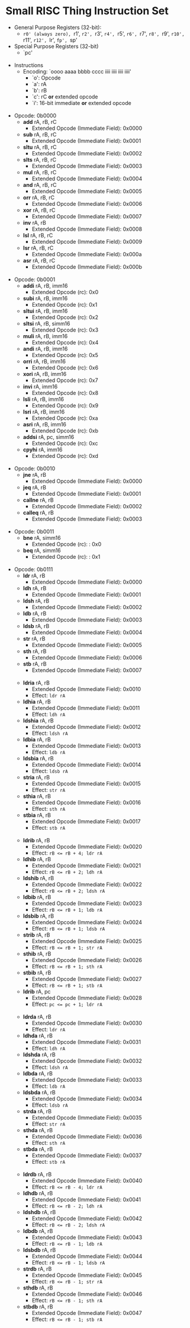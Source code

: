 # Small RISC Thing Instruction Set
<!-- Vim Note:  Use @g to update notes.pdf -->
<!-- Vim Note:  Use @h to update notes.html -->
<!-- Vim Note:  Use @j to update notes.pdf and notes.html -->
<!-- How To Make A Tab:  &emsp; -->
<!--
&epsilon; &Epsilon;   &lambda; &Lambda;   &alpha; &Alpha;
&beta; &Beta;   &pi; &Pi; &#0960;   &sigma; &Sigma;
&omega; &Omega;   &mu; &Mu;  &gamma; &Gamma;
&prod;  &sum;  &int;  &part;  &infin;
&amp;  &ast;  &sdot;
&lt; &le;  &gt; &ge;  &equals; &ne;
-->



* General Purpose Registers (32-bit):
    * `r0' (always zero), `r1', `r2', `r3', 
    `r4', `r5', `r6', `r7',
    `r8', `r9', `r10', `r11',
    `r12', `lr', `fp', `sp'
* Special Purpose Registers (32-bit)
    * `pc'
<br><br>
* Instructions
    * Encoding:  `oooo aaaa bbbb cccc  iiii iiii iiii iiii'
        * `o':  Opcode
        * `a':  rA
        * `b':  rB
        * `c':  rC <b>or</b> extended opcode
        * `i':  16-bit immediate <b>or</b> extended opcode
<br><br>
* Opcode:  0b0000
    * <b>add</b> rA, rB, rC
        * Extended Opcode (Immediate Field):  0x0000
    * <b>sub</b> rA, rB, rC
        * Extended Opcode (Immediate Field):  0x0001
    * <b>sltu</b> rA, rB, rC
        * Extended Opcode (Immediate Field):  0x0002
    * <b>slts</b> rA, rB, rC
        * Extended Opcode (Immediate Field):  0x0003
    * <b>mul</b> rA, rB, rC
        * Extended Opcode (Immediate Field):  0x0004
    * <b>and</b> rA, rB, rC
        * Extended Opcode (Immediate Field):  0x0005
    * <b>orr</b> rA, rB, rC
        * Extended Opcode (Immediate Field):  0x0006
    * <b>xor</b> rA, rB, rC
        * Extended Opcode (Immediate Field):  0x0007
    * <b>inv</b> rA, rB
        * Extended Opcode (Immediate Field):  0x0008
    * <b>lsl</b> rA, rB, rC
        * Extended Opcode (Immediate Field):  0x0009
    * <b>lsr</b> rA, rB, rC
        * Extended Opcode (Immediate Field):  0x000a
    * <b>asr</b> rA, rB, rC
        * Extended Opcode (Immediate Field):  0x000b
<br><br>
* Opcode:  0b0001
    * <b>addi</b> rA, rB, imm16
        * Extended Opcode (rc):  0x0
    * <b>subi</b> rA, rB, imm16
        * Extended Opcode (rc):  0x1
    * <b>sltui</b> rA, rB, imm16
        * Extended Opcode (rc):  0x2
    * <b>sltsi</b> rA, rB, simm16
        * Extended Opcode (rc):  0x3
    * <b>muli</b> rA, rB, imm16
        * Extended Opcode (rc):  0x4
    * <b>andi</b> rA, rB, imm16
        * Extended Opcode (rc):  0x5
    * <b>orri</b> rA, rB, imm16
        * Extended Opcode (rc):  0x6
    * <b>xori</b> rA, rB, imm16
        * Extended Opcode (rc):  0x7
    * <b>invi</b> rA, imm16
        * Extended Opcode (rc):  0x8
    * <b>lsli</b> rA, rB, imm16
        * Extended Opcode (rc):  0x9
    * <b>lsri</b> rA, rB, imm16
        * Extended Opcode (rc):  0xa
    * <b>asri</b> rA, rB, imm16
        * Extended Opcode (rc):  0xb
    * <b>addsi</b> rA, pc, simm16
        * Extended Opcode (rc):  0xc
    * <b>cpyhi</b> rA, imm16
        * Extended Opcode (rc):  0xd
<br><br>
* Opcode:  0b0010
    * <b>jne</b> rA, rB
        * Extended Opcode (Immediate Field):  0x0000
    * <b>jeq</b> rA, rB
        * Extended Opcode (Immediate Field):  0x0001
    * <b>callne</b> rA, rB
        * Extended Opcode (Immediate Field):  0x0002
    * <b>calleq</b> rA, rB
        * Extended Opcode (Immediate Field):  0x0003
<br><br>
* Opcode:  0b0011
    * <b>bne</b> rA, simm16
        * Extended Opcode (rc):  :  0x0
    * <b>beq</b> rA, simm16
        * Extended Opcode (rc):  :  0x1
<br><br>
* Opcode:  0b0111
    * <b>ldr</b> rA, rB
        * Extended Opcode (Immediate Field):  0x0000
    * <b>ldh</b> rA, rB
        * Extended Opcode (Immediate Field):  0x0001
    * <b>ldsh</b> rA, rB
        * Extended Opcode (Immediate Field):  0x0002
    * <b>ldb</b> rA, rB
        * Extended Opcode (Immediate Field):  0x0003
    * <b>ldsb</b> rA, rB
        * Extended Opcode (Immediate Field):  0x0004
    * <b>str</b> rA, rB
        * Extended Opcode (Immediate Field):  0x0005
    * <b>sth</b> rA, rB
        * Extended Opcode (Immediate Field):  0x0006
    * <b>stb</b> rA, rB
        * Extended Opcode (Immediate Field):  0x0007
<br><br>
    * <b>ldria</b> rA, rB
        * Extended Opcode (Immediate Field):  0x0010
        * Effect:  <code>ldr rA</code>
    * <b>ldhia</b> rA, rB
        * Extended Opcode (Immediate Field):  0x0011
        * Effect:  <code>ldh rA</code>
    * <b>ldshia</b> rA, rB
        * Extended Opcode (Immediate Field):  0x0012
        * Effect:  <code>ldsh rA</code>
    * <b>ldbia</b> rA, rB
        * Extended Opcode (Immediate Field):  0x0013
        * Effect:  <code>ldb rA</code>
    * <b>ldsbia</b> rA, rB
        * Extended Opcode (Immediate Field):  0x0014
        * Effect:  <code>ldsb rA</code>
    * <b>stria</b> rA, rB
        * Extended Opcode (Immediate Field):  0x0015
        * Effect:  <code>str rA</code>
    * <b>sthia</b> rA, rB
        * Extended Opcode (Immediate Field):  0x0016
        * Effect:  <code>sth rA</code>
    * <b>stbia</b> rA, rB
        * Extended Opcode (Immediate Field):  0x0017
        * Effect:  <code>stb rA</code>
<br><br>
    * <b>ldrib</b> rA, rB
        * Extended Opcode (Immediate Field):  0x0020
        * Effect:  <code>rB <= rB + 4; ldr rA</code>
    * <b>ldhib</b> rA, rB
        * Extended Opcode (Immediate Field):  0x0021
        * Effect:  <code>rB <= rB + 2; ldh rA</code>
    * <b>ldshib</b> rA, rB
        * Extended Opcode (Immediate Field):  0x0022
        * Effect:  <code>rB <= rB + 2; ldsh rA</code>
    * <b>ldbib</b> rA, rB
        * Extended Opcode (Immediate Field):  0x0023
        * Effect:  <code>rB <= rB + 1; ldb rA</code>
    * <b>ldsbib</b> rA, rB
        * Extended Opcode (Immediate Field):  0x0024
        * Effect:  <code>rB <= rB + 1; ldsb rA</code>
    * <b>strib</b> rA, rB
        * Extended Opcode (Immediate Field):  0x0025
        * Effect:  <code>rB <= rB + 1; str rA</code>
    * <b>sthib</b> rA, rB
        * Extended Opcode (Immediate Field):  0x0026
        * Effect:  <code>rB <= rB + 1; sth rA</code>
    * <b>stbib</b> rA, rB
        * Extended Opcode (Immediate Field):  0x0027
        * Effect:  <code>rB <= rB + 1; stb rA</code>
    * <b>ldrib</b> rA, pc
        * Extended Opcode (Immediate Field):  0x0028
        * Effect:  <code>pc <= pc + 1; ldr rA</code>
<br><br>
    * <b>ldrda</b> rA, rB
        * Extended Opcode (Immediate Field):  0x0030
        * Effect:  <code>ldr rA</code>
    * <b>ldhda</b> rA, rB
        * Extended Opcode (Immediate Field):  0x0031
        * Effect:  <code>ldh rA</code>
    * <b>ldshda</b> rA, rB
        * Extended Opcode (Immediate Field):  0x0032
        * Effect:  <code>ldsh rA</code>
    * <b>ldbda</b> rA, rB
        * Extended Opcode (Immediate Field):  0x0033
        * Effect:  <code>ldb rA</code>
    * <b>ldsbda</b> rA, rB
        * Extended Opcode (Immediate Field):  0x0034
        * Effect:  <code>ldsb rA</code>
    * <b>strda</b> rA, rB
        * Extended Opcode (Immediate Field):  0x0035
        * Effect:  <code>str rA</code>
    * <b>sthda</b> rA, rB
        * Extended Opcode (Immediate Field):  0x0036
        * Effect:  <code>sth rA</code>
    * <b>stbda</b> rA, rB
        * Extended Opcode (Immediate Field):  0x0037
        * Effect:  <code>stb rA</code>
<br><br>
    * <b>ldrdb</b> rA, rB
        * Extended Opcode (Immediate Field):  0x0040
        * Effect:  <code>rB <= rB - 4; ldr rA</code>
    * <b>ldhdb</b> rA, rB
        * Extended Opcode (Immediate Field):  0x0041
        * Effect:  <code>rB <= rB - 2; ldh rA</code>
    * <b>ldshdb</b> rA, rB
        * Extended Opcode (Immediate Field):  0x0042
        * Effect:  <code>rB <= rB - 2; ldsh rA</code>
    * <b>ldbdb</b> rA, rB
        * Extended Opcode (Immediate Field):  0x0043
        * Effect:  <code>rB <= rB - 1; ldb rA</code>
    * <b>ldsbdb</b> rA, rB
        * Extended Opcode (Immediate Field):  0x0044
        * Effect:  <code>rB <= rB - 1; ldsb rA</code>
    * <b>strdb</b> rA, rB
        * Extended Opcode (Immediate Field):  0x0045
        * Effect:  <code>rB <= rB - 1; str rA</code>
    * <b>sthdb</b> rA, rB
        * Extended Opcode (Immediate Field):  0x0046
        * Effect:  <code>rB <= rB - 1; sth rA</code>
    * <b>stbdb</b> rA, rB
        * Extended Opcode (Immediate Field):  0x0047
        * Effect:  <code>rB <= rB - 1; stb rA</code>

